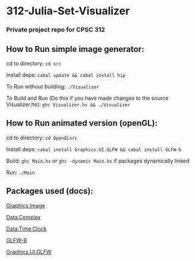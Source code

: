 # 312-Julia-Set-Visualizer

### Private project repo for CPSC 312

## How to Run simple image generator:

cd to directory:
`cd src`

Install deps:
`cabal update && cabal install hip`

To Run without building:
`./Visualizer`

To Build and Run (Do this if you have made changes to the source Visualizer.hs):
`ghc Visualizer.hs && ./Visualizer`

## How to Run animated version (openGL):

cd to directory:
`cd OpenGLsrc`

Install deps:
`cabal install Graphics.UI.GLFW && cabal install GLFW-b`

Build:
`ghc Main.hs`  or `ghc -dynamic Main.hs` if packages dynamically linked

Run:
`./Main`

## Packages used (docs):

[Graphics.Image](http://hackage.haskell.org/package/hip-1.5.3.0/docs/Graphics-Image.html)

[Data.Complex](http://hackage.haskell.org/package/base-4.6.0.1/docs/Data-Complex.html)

[Data.Time.Clock](https://hackage.haskell.org/package/time-1.9.3/docs/Data-Time-Clock.html)

[GLFW-B](https://hackage.haskell.org/package/GLFW-b)

[Graphics.UI.GLFW](https://hackage.haskell.org/package/GLFW)
